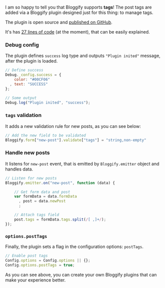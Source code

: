 I am so happy to tell you that Bloggify supports **tags**! The post tags are added via a Bloggify plugin designed just for this thing: to manage tags.

The plugin is open source and [published on GitHub](https://github.com/BloggifyPlugins/post-tags).

It's has [27 lines of code](https://github.com/BloggifyPlugins/post-tags/blob/4e968590e7550b3bc7ef74acc4363ae855983ce6/index.js) (at the moment), that can be easily explained.

### Debug config
The plugin defines `success` log type and outputs `"Plugin inited"` message, after the plugin is loaded.

```js
// Define success
Debug._config.success = {
    color: "#00CF06"
  , text: "SUCCESS"
};

// Some output
Debug.log("Plugin inited", "success");
```

### `tags` validation
It adds a new validation rule for new posts, as you can see below:

```js
// Add the new field to be validated
Bloggify.form["new-post"].validate["tags"] = "string,non-empty"
```
### Handle new posts
It listens for `new-post` event, that is emitted by `Bloggify.emitter` object and handles data.

```js
// Listen for new posts
Bloggify.emitter.on("new-post", function (data) {

    // Get form data and post
    var formData = data.formData
      , post = data.newPost
      ;

    // Attach tags field
    post.tags = formData.tags.split(/[ ,]+/);
});
```

### `options.postTags`
Finally, the plugin sets a flag in the configuration options: `postTags`.

```js
// Enable post tags
Config.options = Config.options || {};
Config.options.postTags = true;
```

As you can see above, you can create your own Bloggify plugins that can make your experience better.
